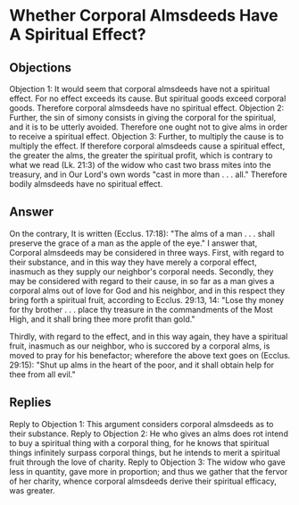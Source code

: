 # Whether Corporal Almsdeeds Have A Spiritual Effect?
## Objections
Objection 1: It would seem that corporal almsdeeds have not a spiritual effect. For no effect exceeds its cause. But spiritual goods exceed corporal goods. Therefore corporal almsdeeds have no spiritual effect.
Objection 2: Further, the sin of simony consists in giving the corporal for the spiritual, and it is to be utterly avoided. Therefore one ought not to give alms in order to receive a spiritual effect.
Objection 3: Further, to multiply the cause is to multiply the effect. If therefore corporal almsdeeds cause a spiritual effect, the greater the alms, the greater the spiritual profit, which is contrary to what we read (Lk. 21:3) of the widow who cast two brass mites into the treasury, and in Our Lord's own words "cast in more than . . . all." Therefore bodily almsdeeds have no spiritual effect.
## Answer
On the contrary, It is written (Ecclus. 17:18): "The alms of a man . . . shall preserve the grace of a man as the apple of the eye."
I answer that, Corporal almsdeeds may be considered in three ways. First, with regard to their substance, and in this way they have merely a corporal effect, inasmuch as they supply our neighbor's corporal needs. Secondly, they may be considered with regard to their cause, in so far as a man gives a corporal alms out of love for God and his neighbor, and in this respect they bring forth a spiritual fruit, according to Ecclus. 29:13, 14: "Lose thy money for thy brother . . . place thy treasure in the commandments of the Most High, and it shall bring thee more profit than gold."

Thirdly, with regard to the effect, and in this way again, they have a spiritual fruit, inasmuch as our neighbor, who is succored by a corporal alms, is moved to pray for his benefactor; wherefore the above text goes on (Ecclus. 29:15): "Shut up alms in the heart of the poor, and it shall obtain help for thee from all evil."
## Replies
Reply to Objection 1: This argument considers corporal almsdeeds as to their substance.
Reply to Objection 2: He who gives an alms does rot intend to buy a spiritual thing with a corporal thing, for he knows that spiritual things infinitely surpass corporal things, but he intends to merit a spiritual fruit through the love of charity.
Reply to Objection 3: The widow who gave less in quantity, gave more in proportion; and thus we gather that the fervor of her charity, whence corporal almsdeeds derive their spiritual efficacy, was greater.